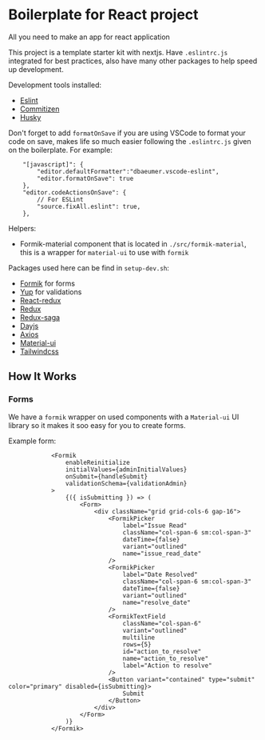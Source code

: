 # Boilerplate for React project

All you need to make an app for react application

This project is a template starter kit with nextjs. Have `.eslintrc.js` integrated for best practices, also have many other packages to help speed up development.


Development tools installed:
- [Eslint](https://eslint.org/)
- [Commitizen](https://github.com/commitizen/cz-cli)
- [Husky](https://github.com/typicode/husky)

Don't forget to add `formatOnSave` if you are using VSCode to format your code on save, makes life so much easier following the `.eslintrc.js` given on the boilerplate. For example:

```
    "[javascript]": {
        "editor.defaultFormatter":"dbaeumer.vscode-eslint",
        "editor.formatOnSave": true
    },
    "editor.codeActionsOnSave": {
        // For ESLint
        "source.fixAll.eslint": true,
    },
```

Helpers:
- Formik-material component that is located in `./src/formik-material`, this is a wrapper for `material-ui` to use with `formik`

Packages used here can be find in `setup-dev.sh`:
- [Formik](https://formik.org/) for forms
- [Yup](https://github.com/jquense/yup) for validations
- [React-redux](https://github.com/reduxjs/react-redux)
- [Redux](https://github.com/reduxjs/redux)
- [Redux-saga](https://github.com/redux-saga/redux-saga)
- [Dayjs](https://github.com/iamkun/dayjs)
- [Axios](https://github.com/axios/axios)
- [Material-ui](https://material-ui.com/)
- [Tailwindcss](https://tailwindcss.com/)


## How It Works
### Forms
We have a `formik` wrapper on used components with a `Material-ui` UI library so it makes it soo easy for you to create forms.

Example form:
```
			<Formik
				enableReinitialize
				initialValues={adminInitialValues}
				onSubmit={handleSubmit}
				validationSchema={validationAdmin}
			>
				{({ isSubmitting }) => (
					<Form>
						<div className="grid grid-cols-6 gap-16">
							<FormikPicker
								label="Issue Read"
								className="col-span-6 sm:col-span-3"
								dateTime={false}
								variant="outlined"
								name="issue_read_date"
							/>
							<FormikPicker
								label="Date Resolved"
								className="col-span-6 sm:col-span-3"
								dateTime={false}
								variant="outlined"
								name="resolve_date"
							/>
							<FormikTextField
								className="col-span-6"
								variant="outlined"
								multiline
								rows={5}
								id="action_to_resolve"
								name="action_to_resolve"
								label="Action to resolve"
							/>
							<Button variant="contained" type="submit" color="primary" disabled={isSubmitting}>
								Submit
							</Button>
						</div>
					</Form>
				)}
			</Formik>
```

